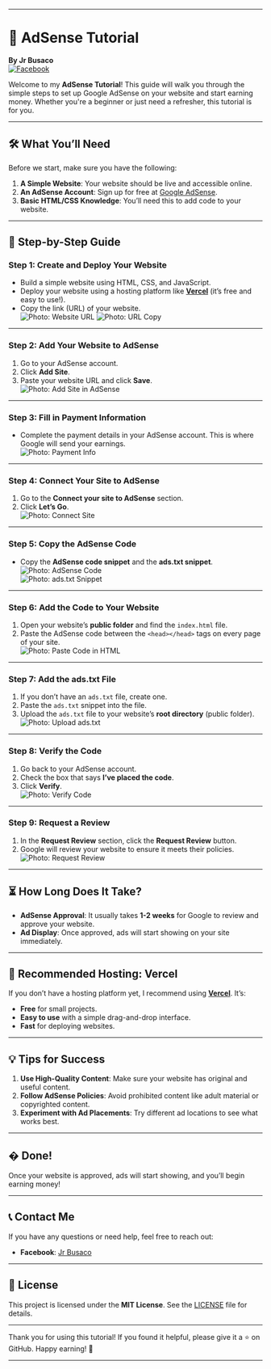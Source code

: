 
---

# 📝 AdSense Tutorial  
**By Jr Busaco**  
[![Facebook](https://img.shields.io/badge/Facebook-Contact%20Me-blue?style=flat&logo=facebook)](https://www.facebook.com/jr.busaco.271915)  

Welcome to my **AdSense Tutorial**! This guide will walk you through the simple steps to set up Google AdSense on your website and start earning money. Whether you're a beginner or just need a refresher, this tutorial is for you.  

---

## 🛠️ What You’ll Need  
Before we start, make sure you have the following:  
1. **A Simple Website**: Your website should be live and accessible online.  
2. **An AdSense Account**: Sign up for free at [Google AdSense](https://www.google.com/adsense/start/).  
3. **Basic HTML/CSS Knowledge**: You’ll need this to add code to your website.  

---

## 🚀 Step-by-Step Guide  

### Step 1: Create and Deploy Your Website  
- Build a simple website using HTML, CSS, and JavaScript.  
- Deploy your website using a hosting platform like **[Vercel](https://vercel.com/)** (it’s free and easy to use!).  
- Copy the link (URL) of your website.  
  ![Photo: Website URL](1740224740725.jpg)
  ![Photo: URL Copy](Screenshot_20250222-194641.jpg)    

---

### Step 2: Add Your Website to AdSense  
1. Go to your AdSense account.  
2. Click **Add Site**.  
3. Paste your website URL and click **Save**.  
  ![Photo: Add Site in AdSense](1740224862276.jpg)  

---

### Step 3: Fill in Payment Information  
- Complete the payment details in your AdSense account. This is where Google will send your earnings.  
  ![Photo: Payment Info](Screenshot_20250222-195800.jpg)  

---

### Step 4: Connect Your Site to AdSense  
1. Go to the **Connect your site to AdSense** section.  
2. Click **Let’s Go**.  
  ![Photo: Connect Site](placeholder.jpg)  

---

### Step 5: Copy the AdSense Code  
- Copy the **AdSense code snippet** and the **ads.txt snippet**.  
  ![Photo: AdSense Code](placeholder.jpg)  
  ![Photo: ads.txt Snippet](placeholder.jpg)  

---

### Step 6: Add the Code to Your Website  
1. Open your website’s **public folder** and find the `index.html` file.  
2. Paste the AdSense code between the `<head></head>` tags on every page of your site.  
  ![Photo: Paste Code in HTML](placeholder.jpg)  

---

### Step 7: Add the ads.txt File  
1. If you don’t have an `ads.txt` file, create one.  
2. Paste the `ads.txt` snippet into the file.  
3. Upload the `ads.txt` file to your website’s **root directory** (public folder).  
  ![Photo: Upload ads.txt](placeholder.jpg)  

---

### Step 8: Verify the Code  
1. Go back to your AdSense account.  
2. Check the box that says **I’ve placed the code**.  
3. Click **Verify**.  
  ![Photo: Verify Code](placeholder.jpg)  

---

### Step 9: Request a Review  
1. In the **Request Review** section, click the **Request Review** button.  
2. Google will review your website to ensure it meets their policies.  
  ![Photo: Request Review](placeholder.jpg)  

---

## ⏳ How Long Does It Take?  
- **AdSense Approval**: It usually takes **1-2 weeks** for Google to review and approve your website.  
- **Ad Display**: Once approved, ads will start showing on your site immediately.  

---

## 🌟 Recommended Hosting: Vercel  
If you don’t have a hosting platform yet, I recommend using **[Vercel](https://vercel.com/)**. It’s:  
- **Free** for small projects.  
- **Easy to use** with a simple drag-and-drop interface.  
- **Fast** for deploying websites.  

---

## 💡 Tips for Success  
1. **Use High-Quality Content**: Make sure your website has original and useful content.  
2. **Follow AdSense Policies**: Avoid prohibited content like adult material or copyrighted content.  
3. **Experiment with Ad Placements**: Try different ad locations to see what works best.  

---

## � Done!  
Once your website is approved, ads will start showing, and you’ll begin earning money!  

---

## 📞 Contact Me  
If you have any questions or need help, feel free to reach out:  
- **Facebook**: [Jr Busaco](https://www.facebook.com/jr.busaco.271915)  

---

## 📜 License  
This project is licensed under the **MIT License**. See the [LICENSE](LICENSE) file for details.  

---

Thank you for using this tutorial! If you found it helpful, please give it a ⭐ on GitHub. Happy earning! 🚀  

---
